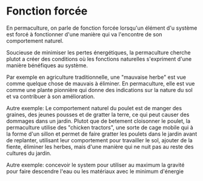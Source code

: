 # Fonction forcée

En permaculture, on parle de fonction forcée lorsqu'un élément d'u système est forcé à fonctionner d'une manière qui va l'encontre de son comportement naturel.

Soucieuse de minimiser les pertes énergétiques, la permaculture cherche plutot a créer des conditions où les fonctions naturelles s'expriment d'une manière bénéfiques au système.

Par exemple en agriculture traditionnelle, une "mauvaise herbe" est vue comme quelque chose de mauvais à éliminer. En permaculture, elle est vue comme une plante pionnière qui donne des indications sur la nature du sol et va contribuer à son amélioration.

Autre exemple: Le comportement naturel du poulet est de manger des graines, des jeunes pousses et de gratter la terre, ce qui peut causer des dommages dans un jardin. Plutot que de betement cloisonner le poulet, la permaculture utilise des "chicken tractors", une sorte de cage mobile qui à la forme d'un sillon et permet de faire gratter les poulets dans le jardin avant de replanter, utilisant leur comportement pour travailler le sol, ajouter de la fiente, éliminer les herbes, mais d'une manière qui ne nuit pas au reste des cultures du jardin.

Autre exemple: concevoir le system pour utiliser au maximum la gravité pour faire descendre l'eau ou les matériaux avec le minimum d'énergie
